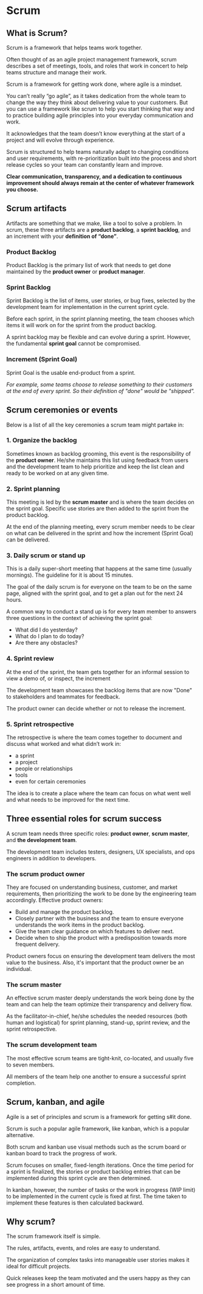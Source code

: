 # Scrum

## What is Scrum?

Scrum is a framework that helps teams work together.

Often thought of as an agile project management framework, scrum describes a set of meetings, tools, and roles that work in concert to help teams structure and manage their work.

Scrum is a framework for getting work done, where agile is a mindset.

You can’t really “go agile”, as it takes dedication from the whole team to change the way they think about delivering value to your customers. But you can use a framework like scrum to help you start thinking that way and to practice building agile principles into your everyday communication and work.

It acknowledges that the team doesn’t know everything at the start of a project and will evolve through experience.

Scrum is structured to help teams naturally adapt to changing conditions and user requirements, with re-prioritization built into the process and short release cycles so your team can constantly learn and improve.

**Clear communication, transparency, and a dedication to continuous improvement should always remain at the center of whatever framework you choose.**


## Scrum artifacts

Artifacts are something that we make, like a tool to solve a problem. In scrum, these three artifacts are a **product backlog**, a **sprint backlog**, and an increment with your **definition of “done”**.

### Product Backlog

Product Backlog is the primary list of work that needs to get done maintained by the **product owner** or **product manager**.

### Sprint Backlog

Sprint Backlog is the list of items, user stories, or bug fixes, selected by the development team for implementation in the current sprint cycle.

Before each sprint, in the sprint planning meeting, the team chooses which items it will work on for the sprint from the product backlog.

A sprint backlog may be flexible and can evolve during a sprint. However, the fundamental **sprint goal** cannot be compromised.

### Increment (Sprint Goal)

Sprint Goal is the usable end-product from a sprint.

*For example, some teams choose to release something to their customers at the end of every sprint. So their definition of "done" would be "shipped".*


## Scrum ceremonies or events

Below is a list of all the key ceremonies a scrum team might partake in:

### 1. Organize the backlog

Sometimes known as backlog grooming, this event is the responsibility of the **product owner**. He/she maintains this list using feedback from users and the development team to help prioritize and keep the list clean and ready to be worked on at any given time.

### 2. Sprint planning

This meeting is led by the **scrum master** and is where the team decides on the sprint goal. Specific use stories are then added to the sprint from the product backlog.

At the end of the planning meeting, every scrum member needs to be clear on what can be delivered in the sprint and how the increment (Sprint Goal) can be delivered.

### 3. Daily scrum or stand up

This is a daily super-short meeting that happens at the same time (usually mornings). The guideline for it is about 15 minutes.

The goal of the daily scrum is for everyone on the team to be on the same page, aligned with the sprint goal, and to get a plan out for the next 24 hours.

A common way to conduct a stand up is for every team member to answers three questions in the context of achieving the sprint goal:

- What did I do yesterday?
- What do I plan to do today?
- Are there any obstacles?

### 4. Sprint review

At the end of the sprint, the team gets together for an informal session to view a demo of, or inspect, the increment

The development team showcases the backlog items that are now "Done" to stakeholders and teammates for feedback.

The product owner can decide whether or not to release the increment.

### 5. Sprint retrospective

The retrospective is where the team comes together to document and discuss what worked and what didn’t work in:

- a sprint
- a project
- people or relationships
- tools
- even for certain ceremonies

The idea is to create a place where the team can focus on what went well and what needs to be improved for the next time.

## Three essential roles for scrum success

A scrum team needs three specific roles: **product owner**, **scrum master**, and **the development team**.

The development team includes testers, designers, UX specialists, and ops engineers in addition to developers.

### The scrum product owner

They are focused on understanding business, customer, and market requirements, then prioritizing the work to be done by the engineering team accordingly. Effective product owners:

- Build and manage the product backlog.
- Closely partner with the business and the team to ensure everyone understands the work items in the product backlog.
- Give the team clear guidance on which features to deliver next.
- Decide when to ship the product with a predisposition towards more frequent delivery.

Product owners focus on ensuring the development team delivers the most value to the business. Also, it's important that the product owner be an individual.

### The scrum master

An effective scrum master deeply understands the work being done by the team and can help the team optimize their transparency and delivery flow.

As the facilitator-in-chief, he/she schedules the needed resources (both human and logistical) for sprint planning, stand-up, sprint review, and the sprint retrospective.


### The scrum development team

The most effective scrum teams are tight-knit, co-located, and usually five to seven members.

All members of the team help one another to ensure a successful sprint completion.

## Scrum, kanban, and agile

Agile is a set of principles and scrum is a framework for getting s#it done. 

Scrum is such a popular agile framework, like kanban, which is a popular alternative.

Both scrum and kanban use visual methods such as the scrum board or kanban board to track the progress of work.

Scrum focuses on smaller, fixed-length iterations. Once the time period for a sprint is finalized, the stories or product backlog entries that can be implemented during this sprint cycle are then determined.

In kanban, however, the number of tasks or the work in progress (WIP limit) to be implemented in the current cycle is fixed at first. The time taken to implement these features is then calculated backward.


## Why scrum?

The scrum framework itself is simple. 

The rules, artifacts, events, and roles are easy to understand.

The organization of complex tasks into manageable user stories makes it ideal for difficult projects.

Quick releases keep the team motivated and the users happy as they can see progress in a short amount of time.
